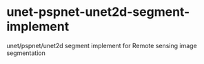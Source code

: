 # unet-pspnet-unet2d-segment-implement
unet/pspnet/unet2d segment implement for Remote sensing image segmentation
